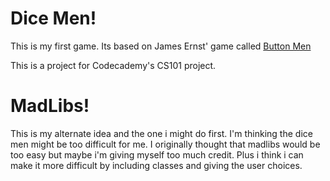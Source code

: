 # Dice Men!

This is my first game.  Its based on James Ernst' game called [Button Men](https://en.wikipedia.org/wiki/Button_Men)

This is a project for Codecademy's CS101 project.

# MadLibs!

This is my alternate idea and the one i might do first.  I'm thinking the dice men might be too difficult for me.  I originally thought that madlibs would be too easy but maybe i'm giving myself too much credit.  Plus i think i can make it more difficult by including classes and giving the user choices.